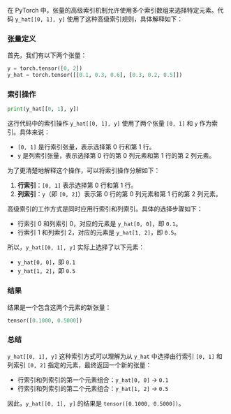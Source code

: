 在 PyTorch 中，张量的高级索引机制允许使用多个索引数组来选择特定元素。代码 `y_hat[[0, 1], y]` 使用了这种高级索引规则，具体解释如下：

### 张量定义
首先，我们有以下两个张量：

```python
y = torch.tensor([0, 2])
y_hat = torch.tensor([[0.1, 0.3, 0.6], [0.3, 0.2, 0.5]])
```

### 索引操作
```python
print(y_hat[[0, 1], y])
```

这行代码中的索引操作 `y_hat[[0, 1], y]` 使用了两个张量 `[0, 1]` 和 `y` 作为索引。具体来说：

- `[0, 1]` 是行索引张量，表示选择第 0 行和第 1 行。
- `y` 是列索引张量，表示选择第 0 行的第 0 列元素和第 1 行的第 2 列元素。

为了更清楚地解释这个操作，可以将索引操作分解如下：

1. **行索引**：`[0, 1]` 表示选择第 0 行和第 1 行。
2. **列索引**：`y`（即 `[0, 2]`）表示第 0 行的第 0 列元素和第 1 行的第 2 列元素。

高级索引的工作方式是同时应用行索引和列索引。具体的选择步骤如下：

- 行索引 0 和列索引 0，对应的元素是 `y_hat[0, 0]`，即 `0.1`。
- 行索引 1 和列索引 2，对应的元素是 `y_hat[1, 2]`，即 `0.5`。

所以，`y_hat[[0, 1], y]` 实际上选择了以下元素：

- `y_hat[0, 0]`，即 `0.1`
- `y_hat[1, 2]`，即 `0.5`

### 结果
结果是一个包含这两个元素的新张量：

```python
tensor([0.1000, 0.5000])
```

### 总结
`y_hat[[0, 1], y]` 这种索引方式可以理解为从 `y_hat` 中选择由行索引 `[0, 1]` 和列索引 `[0, 2]` 指定的元素，最终返回一个新的张量：

- 行索引和列索引的第一个元素组合：`y_hat[0, 0]` -> `0.1`
- 行索引和列索引的第二个元素组合：`y_hat[1, 2]` -> `0.5`

因此，`y_hat[[0, 1], y]` 的结果是 `tensor([0.1000, 0.5000])`。
